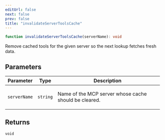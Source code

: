 ```yaml
---
editUrl: false
next: false
prev: false
title: "invalidateServerToolsCache"
---
```


```ts
function invalidateServerToolsCache(serverName): void
```

Remove cached tools for the given server so the next lookup fetches fresh data.

## Parameters

<table>
<thead>
<tr>
<th>Parameter</th>
<th>Type</th>
<th>Description</th>
</tr>
</thead>
<tbody>
<tr>
<td>

`serverName`

</td>
<td>

`string`

</td>
<td>

Name of the MCP server whose cache should be cleared.

</td>
</tr>
</tbody>
</table>

## Returns

`void`
